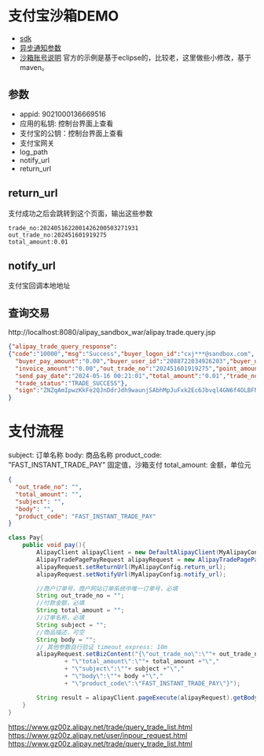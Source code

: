 # 支付宝沙箱DEMO
- [sdk](https://opendocs.alipay.com/open/270/106291)
- [异步通知参数](https://opendocs.alipay.com/open/204/105301)
- [沙箱账号说明](https://opendocs.alipay.com/support/01raze?pathHash=7e47581e)
官方的示例是基于eclipse的，比较老，这里做些小修改，基于maven。

## 参数
- appid: 9021000136669516
- 应用的私钥: 控制台界面上查看
- 支付宝的公钥：控制台界面上查看
- 支付宝网关
- log_path
- notify_url
- return_url

## return_url
支付成功之后会跳转到这个页面，输出这些参数
```text
trade_no:2024051622001426200503271931
out_trade_no:202451601919275
total_amount:0.01
```

## notify_url
支付宝回调本地地址

## 查询交易
http://localhost:8080/alipay_sandbox_war/alipay.trade.query.jsp

```json
{"alipay_trade_query_response":
{"code":"10000","msg":"Success","buyer_logon_id":"cxj***@sandbox.com",
  "buyer_pay_amount":"0.00","buyer_user_id":"2088722034926203","buyer_user_type":"PRIVATE",
  "invoice_amount":"0.00","out_trade_no":"202451601919275","point_amount":"0.00","receipt_amount":"0.00",
  "send_pay_date":"2024-05-16 00:21:01","total_amount":"0.01","trade_no":"2024051622001426200503271931",
  "trade_status":"TRADE_SUCCESS"},
  "sign":"ZNZqAmIpwzKkFe2QJnDdrJdh9waunjSAbhMpJuFxk2Ec6Jbvql4GN6f4OLBFNisNhfMb4F4A/1pH/cA7x++L+vBKIQDqVyiTjZ6UWozNjSwAuc6sFqaKnzP9Y8u6DzklxKbWDyIc+7y526cEvhQvzApPygulwrsXBoEx2AXZ96+fs8hI+iuqKa132k8ANMhDfEDt/C4odzKd2I+8prnQlbE1g4L9S/6Ej2TBa7V8xJ/WICPd+o1ftqDWqy5wds8Vh2GRDl7BPBbOFKf1GiJXtrutCUaIHFJ68dku0fAztiuK9PjqvxhSG6kAputAT8xMXcB1mvxxXsgkzrI9+oIfdw=="
}
```

# 支付流程
subject: 订单名称
body: 商品名称
product_code: "FAST_INSTANT_TRADE_PAY" 固定值，沙箱支付
total_amount: 金额，单位元
```json
{
  "out_trade_no": "",
  "total_amount": "",
  "subject": "",
  "body": "",
  "product_code": "FAST_INSTANT_TRADE_PAY"
}
```

```java
class Pay{
    public void pay(){
        AlipayClient alipayClient = new DefaultAlipayClient(MyAlipayConfig.gatewayUrl, MyAlipayConfig.app_id, MyAlipayConfig.merchant_private_key, "json", MyAlipayConfig.charset, MyAlipayConfig.alipay_public_key, MyAlipayConfig.sign_type);
        AlipayTradePagePayRequest alipayRequest = new AlipayTradePagePayRequest();
        alipayRequest.setReturnUrl(MyAlipayConfig.return_url);
        alipayRequest.setNotifyUrl(MyAlipayConfig.notify_url);

        //商户订单号，商户网站订单系统中唯一订单号，必填
        String out_trade_no = "";
        //付款金额，必填
        String total_amount = "";
        //订单名称，必填
        String subject = "";
        //商品描述，可空
        String body = "";
        // 其他参数自行验证 timeout_express: 10m
        alipayRequest.setBizContent("{\"out_trade_no\":\""+ out_trade_no +"\","
                + "\"total_amount\":\""+ total_amount +"\","
                + "\"subject\":\""+ subject +"\","
                + "\"body\":\""+ body +"\","
                + "\"product_code\":\"FAST_INSTANT_TRADE_PAY\"}");

        String result = alipayClient.pageExecute(alipayRequest).getBody();
    }
}
```

https://www.gz00z.alipay.net/trade/query_trade_list.html
https://www.gz00z.alipay.net/user/inpour_request.html
https://www.gz00z.alipay.net/trade/query_trade_list.html
